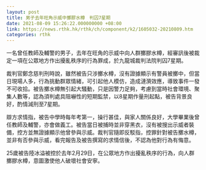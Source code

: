```yaml
---
layout: post
title: 男子去年旺角示威中擲膠水樽　判囚7星期
date: 2021-08-09 15:26:22.000000000 +08:00
link: https://news.rthk.hk/rthk/ch/component/k2/1605032-20210809.htm
categories: rthk
---
```


一名曾任教師及輔警的男子，去年在旺角的示威中向人群擲膠水樽，經審訊後被裁定一項在公眾地方作出擾亂秩序的行為罪成，於九龍城裁判法院判囚7星期。

裁判官鄭念慈判刑時說，雖然被告只涉擲水樽，沒有證據顯示有警員被擲中，但當日現場人多，行為挑動群眾情緒，可引起他人模仿，造成漣漪效應，導致事件一發不可收拾。被告擲水樽無引起大騷動，只是因警力足夠，考慮到當時社會環境、聚集人數等，認為須判處具阻嚇性的短期監禁，以8星期作量刑起點，被告背景良好，酌情減刑至7星期。

辯方求情指，被告中學時每年考第一，操行甚佳，與家人關係良好，大學畢業後曾任教師及輔警，亦會做義工。被告當日被捕時並非穿黑衣，沒有被搜出示威者裝備，控方並無證據顯示他曾參與示威。裁判官隨即反駁指，控罪針對被告擲水樽，並非有否參與示威，看完報告及被告撰寫的求情信後，不認為他對行為有悔意。

25歲被告陸冰溢被控於去年2月29日，在公眾地方作出擾亂秩序的行為，向人群擲膠水樽，意圖激使他人破壞社會安寧。
